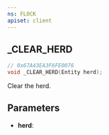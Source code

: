 ```yaml
---
ns: FLOCK
apiset: client
---
```

## _CLEAR_HERD

```c
// 0x67A43EA3F6FE0076
void _CLEAR_HERD(Entity herd);
```

Clear the herd.

## Parameters
* **herd**:



